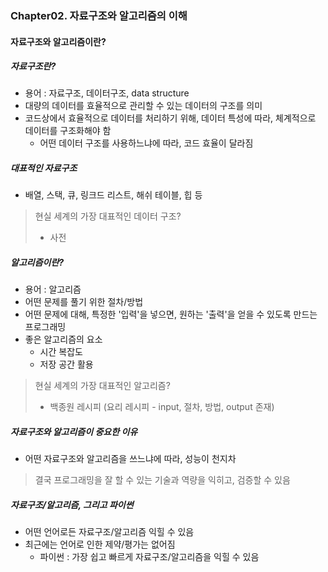 ### Chapter02. 자료구조와 알고리즘의 이해

#### 자료구조와 알고리즘이란?



##### 자료구조란?

- 용어 : 자료구조, 데이터구조, data structure
- 대량의 데이터를 효율적으로 관리할 수 있는 데이터의 구조를 의미
- 코드상에서 효율적으로 데이터를 처리하기 위해, 데이터 특성에 따라, 체계적으로 데이터를 구조화해야 함
  - 어떤 데이터 구조를 사용하느냐에 따라, 코드 효율이 달라짐



##### 대표적인 자료구조

- 배열, 스택, 큐, 링크드 리스트, 해쉬 테이블, 힙 등

> 현실 세계의 가장 대표적인 데이터 구조?
>
> - 사전



##### 알고리즘이란?

- 용어 : 알고리즘
- 어떤 문제를 풀기 위한 절차/방법
- 어떤 문제에 대해, 특정한 '입력'을 넣으면, 원하는 '출력'을 얻을 수 있도록 만드는 프로그래밍
- 좋은 알고리즘의 요소
  - 시간 복잡도
  - 저장 공간 활용

> 현실 세계의 가장 대표적인 알고리즘?
>
> - 백종원 레시피 (요리 레시피 - input, 절차, 방법, output 존재)



##### 자료구조와 알고리즘이 중요한 이유

- 어떤 자료구조와 알고리즘을 쓰느냐에 따라, 성능이 천지차

> 결국 프로그래밍을 잘 할 수 있는 기술과 역량을 익히고, 검증할 수 있음



##### 자료구조/알고리즘, 그리고 파이썬

- 어떤 언어로든 자료구조/알고리즘 익힐 수 있음
- 최근에는 언어로 인한 제약/평가는 없어짐
  - 파이썬 : 가장 쉽고 빠르게 자료구조/알고리즘을 익힐 수 있음